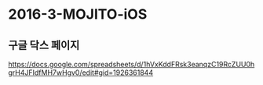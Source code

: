 # 2016-3-MOJITO-iOS

## 구글 닥스 페이지 
https://docs.google.com/spreadsheets/d/1hVxKddFRsk3eanqzC19RcZUU0hgrH4JFIdfMH7wHgv0/edit#gid=1926361844
